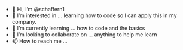 - 👋 Hi, I’m @schaffern1
- 👀 I’m interested in ... learning how to code so I can apply this in my company. 
- 🌱 I’m currently learning ... how to code and the basics
- 💞️ I’m looking to collaborate on ... anything to help me learn
- 📫 How to reach me ...

<!---
schaffern1/schaffern1 is a ✨ special ✨ repository because its `README.md` (this file) appears on your GitHub profile.
You can click the Preview link to take a look at your changes.
--->
